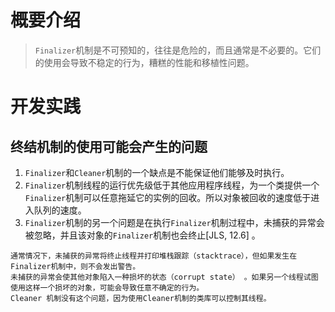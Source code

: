 # 概要介绍
> `Finalizer`机制是不可预知的，往往是危险的，而且通常是不必要的。它们的使用会导致不稳定的行为，糟糕的性能和移植性问题。
# 开发实践
## 终结机制的使用可能会产生的问题
1. `Finalizer`和`Cleaner`机制的一个缺点是不能保证他们能够及时执行。
2. `Finalizer`机制线程的运行优先级低于其他应用程序线程，为一个类提供一个`Finalizer`机制可以任意拖延它的实例的回收。所以对象被回收的速度低于进入队列的速度。
3. `Finalizer`机制的另一个问题是在执行`Finalizer`机制过程中，未捕获的异常会被忽略，并且该对象的`Finalizer`机制也会终止[JLS, 12.6] 。
```
通常情况下，未捕获的异常将终止线程并打印堆栈跟踪（stacktrace），但如果发生在Finalizer机制中，则不会发出警告。
未捕获的异常会使其他对象陷入一种损坏的状态（corrupt state） 。如果另一个线程试图使用这样一个损坏的对象，可能会导致任意不确定的行为。
Cleaner 机制没有这个问题，因为使用Cleaner机制的类库可以控制其线程。
```
